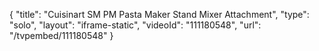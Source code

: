 {
    "title": "Cuisinart SM PM Pasta Maker Stand Mixer Attachment",
    "type": "solo",
    "layout": "iframe-static",
    "videoId": "111180548",
    "url": "\/tvpembed\/111180548"
}